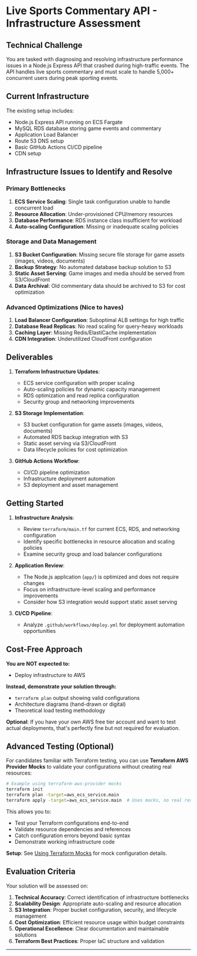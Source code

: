 # Live Sports Commentary API - Infrastructure Assessment

## Technical Challenge

You are tasked with diagnosing and resolving infrastructure performance issues in a Node.js Express API that crashed during high-traffic events. The API handles live sports commentary and must scale to handle 5,000+ concurrent users during peak sporting events.

## Current Infrastructure

The existing setup includes:
- Node.js Express API running on ECS Fargate
- MySQL RDS database storing game events and commentary
- Application Load Balancer
- Route 53 DNS setup
- Basic GitHub Actions CI/CD pipeline
- CDN setup

## Infrastructure Issues to Identify and Resolve

### Primary Bottlenecks
1. **ECS Service Scaling**: Single task configuration unable to handle concurrent load
2. **Resource Allocation**: Under-provisioned CPU/memory resources 
3. **Database Performance**: RDS instance class insufficient for workload
4. **Auto-scaling Configuration**: Missing or inadequate scaling policies

### Storage and Data Management
1. **S3 Bucket Configuration**: Missing secure file storage for game assets (images, videos, documents)
2. **Backup Strategy**: No automated database backup solution to S3
3. **Static Asset Serving**: Game images and media should be served from S3/CloudFront
4. **Data Archival**: Old commentary data should be archived to S3 for cost optimization

### Advanced Optimizations (Nice to haves)
1. **Load Balancer Configuration**: Suboptimal ALB settings for high traffic
2. **Database Read Replicas**: No read scaling for query-heavy workloads
3. **Caching Layer**: Missing Redis/ElastiCache implementation
4. **CDN Integration**: Underutilized CloudFront configuration

## Deliverables

1. **Terraform Infrastructure Updates**:
   - ECS service configuration with proper scaling
   - Auto-scaling policies for dynamic capacity management
   - RDS optimization and read replica configuration
   - Security group and networking improvements

2. **S3 Storage Implementation**:
   - S3 bucket configuration for game assets (images, videos, documents)
   - Automated RDS backup integration with S3
   - Static asset serving via S3/CloudFront
   - Data lifecycle policies for cost optimization

3. **GitHub Actions Workflow**:
   - CI/CD pipeline optimization
   - Infrastructure deployment automation
   - S3 deployment and asset management

## Getting Started

1. **Infrastructure Analysis**: 
   - Review `terraform/main.tf` for current ECS, RDS, and networking configuration
   - Identify specific bottlenecks in resource allocation and scaling policies
   - Examine security group and load balancer configurations

2. **Application Review**: 
   - The Node.js application (`app/`) is optimized and does not require changes
   - Focus on infrastructure-level scaling and performance improvements
   - Consider how S3 integration would support static asset serving

3. **CI/CD Pipeline**: 
   - Analyze `.github/workflows/deploy.yml` for deployment automation opportunities


## Cost-Free Approach

**You are NOT expected to:**
- Deploy infrastructure to AWS

**Instead, demonstrate your solution through:**
- `terraform plan` output showing valid configurations
- Architecture diagrams (hand-drawn or digital)
- Theoretical load testing methodology

**Optional**: If you have your own AWS free tier account and want to test actual deployments, that's perfectly fine but not required for evaluation.

## Advanced Testing (Optional)

For candidates familiar with Terraform testing, you can use **Terraform AWS Provider Mocks** to validate your configurations without creating real resources:

```bash
# Example using terraform-aws-provider mocks
terraform init
terraform plan -target=aws_ecs_service.main
terraform apply -target=aws_ecs_service.main  # Uses mocks, no real resources
```

This allows you to:
- Test your Terraform configurations end-to-end
- Validate resource dependencies and references
- Catch configuration errors beyond basic syntax
- Demonstrate working infrastructure code

**Setup**: See [Using Terraform Mocks](https://developer.hashicorp.com/terraform/language/tests/mocking) for mock configuration details.

## Evaluation Criteria

Your solution will be assessed on:

1. **Technical Accuracy**: Correct identification of infrastructure bottlenecks
2. **Scalability Design**: Appropriate auto-scaling and resource allocation
3. **S3 Integration**: Proper bucket configuration, security, and lifecycle management
4. **Cost Optimization**: Efficient resource usage within budget constraints
5. **Operational Excellence**: Clear documentation and maintainable solutions
6. **Terraform Best Practices**: Proper IaC structure and validation

---